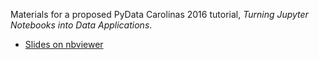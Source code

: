 Materials for a proposed PyData Carolinas 2016 tutorial, *Turning Jupyter Notebooks into Data Applications*.

* [Slides on nbviewer](http://nbviewer.jupyter.org/format/slides/github/ibm-et/pydata2016/blob/master/notebooks/other/intro_slides.ipynb)
